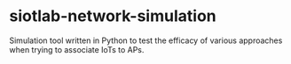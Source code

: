 # siotlab-network-simulation
Simulation tool written in Python to test the efficacy of various approaches when trying to associate IoTs to APs. 
